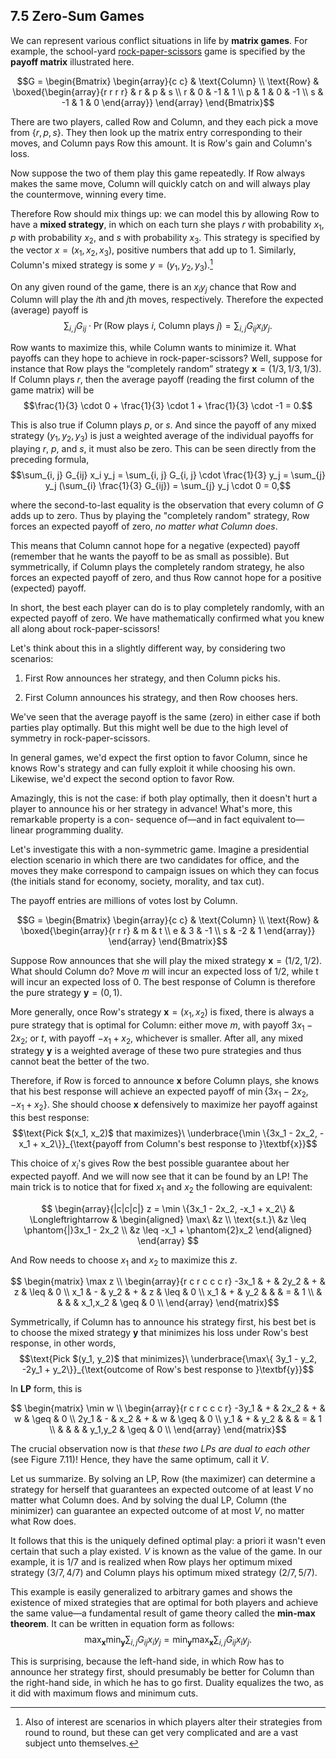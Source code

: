 ## 7.5 Zero-Sum Games

We can represent various conflict situations in life by **matrix games**. For example, the school-yard [rock-paper-scissors](https://en.wikipedia.org/wiki/Rock–paper–scissors) game is specified by the **payoff matrix** illustrated here.

$$G = \begin{Bmatrix} \begin{array}{c c} & \text{Column} \\ \text{Row} &
\boxed{\begin{array}{r r r r} & r & p & s \\ r & 0 & -1 & 1 \\ p & 1 & 0 & -1 \\ s & -1 & 1 & 0 \end{array}} \end{array} \end{Bmatrix}$$

There are two players, called Row and Column, and they each pick a move from $\{r, p, s\}$. They then look up the matrix entry corresponding to their moves, and Column pays Row this amount. It is Row's gain and Column's loss.

Now suppose the two of them play this game repeatedly. If Row always makes the same move, Column will quickly catch on and will always play the countermove, winning every time.

Therefore Row should mix things up: we can model this by allowing Row to have a **mixed strategy**, in which on each turn she plays $r$ with probability $x_1$, $p$ with probability $x_2$, and $s$ with probability $x_3$. This strategy is specified by the vector $x = (x_1, x_2, x_3)$, positive numbers that add up to $1$. Similarly, Column's mixed strategy is some $y = (y_1, y_2, y_3)$.[^1]

On any given round of the game, there is an $x_i y_j$ chance that Row and Column will play the $i$th and $j$th moves, respectively. Therefore the expected (average) payoff is
$$\sum_{i, j} G_{ij} \cdot \Pr(\text{Row plays $i$, Column plays $j$}) = \sum_{i, j} G_{ij} x_i y_j.$$

Row wants to maximize this, while Column wants to minimize it. What payoffs can they hope to achieve in rock-paper-scissors? Well, suppose for instance that Row plays the “completely random” strategy $\textbf{x} = (1 / 3, 1 / 3, 1 / 3)$. If Column plays $r$, then the average payoff (reading the first column of the game matrix) will be
$$\frac{1}{3} \cdot 0 + \frac{1}{3} \cdot 1 + \frac{1}{3} \cdot -1 = 0.$$

This is also true if Column plays $p$, or $s$. And since the payoff of any mixed strategy $(y_1, y_2, y_3)$ is just a weighted average of the individual payoffs for playing $r$, $p$, and $s$, it must also be zero. This can be seen directly from the preceding formula,
$$\sum_{i, j} G_{ij} x_i y_j = \sum_{i, j} G_{i, j} \cdot \frac{1}{3} y_j = \sum_{j} y_j (\sum_{i} \frac{1}{3} G_{ij}) = \sum_{j} y_j \cdot 0 = 0,$$

where the second-to-last equality is the observation that every column of $G$ adds up to zero. Thus by playing the "completely random" strategy, Row forces an expected payoff of zero, *no matter what Column does*.

This means that Column cannot hope for a negative (expected) payoff (remember that he wants the payoff to be as small as possible). But symmetrically, if Column plays the completely random strategy, he also forces an expected payoff of zero, and thus Row cannot hope for a positive (expected) payoff.

In short, the best each player can do is to play completely randomly, with an expected payoff of zero. We have mathematically confirmed what you knew all along about rock-paper-scissors!

Let's think about this in a slightly different way, by considering two scenarios:

1. First Row announces her strategy, and then Column picks his.

2. First Column announces his strategy, and then Row chooses hers.

We've seen that the average payoff is the same (zero) in either case if both parties play optimally. But this might well be due to the high level of symmetry in rock-paper-scissors.

In general games, we'd expect the first option to favor Column, since he knows Row's strategy and can fully exploit it while choosing his own. Likewise, we'd expect the second option to favor Row.

Amazingly, this is not the case: if both play optimally, then it doesn't hurt a player to announce his or her strategy in advance! What's more, this remarkable property is a con- sequence of—and in fact equivalent to—linear programming duality.

Let's investigate this with a non-symmetric game. Imagine a presidential election scenario in which there are two candidates for office, and the moves they make correspond to campaign issues on which they can focus (the initials stand for economy, society, morality, and tax cut).

The payoff entries are millions of votes lost by Column.

$$G = \begin{Bmatrix} \begin{array}{c c} & \text{Column} \\ \text{Row} &
\boxed{\begin{array}{r r r} & m & t \\ e & 3 & -1 \\ s & -2 & 1  \end{array}} \end{array} \end{Bmatrix}$$

Suppose Row announces that she will play the mixed strategy $\textbf{x} = (1 / 2, 1 / 2)$. What should Column do? Move $m$ will incur an expected loss of $1 / 2$, while t will incur an expected loss of $0$. The best response of Column is therefore the pure strategy $\textbf{y} = (0, 1)$.

More generally, once Row's strategy $\textbf{x} = (x_1, x_2)$ is fixed, there is always a pure strategy that is optimal for Column: either move $m$, with payoff $3x_1 - 2x_2$; or $t$, with payoff $-x_1 + x_2$, whichever is smaller. After all, any mixed strategy $\textbf{y}$ is a weighted average of these two pure strategies and thus cannot beat the better of the two.

Therefore, if Row is forced to announce $\textbf{x}$ before Column plays, she knows that his best response will achieve an expected payoff of $\min\{3x_1 - 2x_2, -x_1 + x_2\}$. She should choose $\textbf{x}$ defensively to maximize her payoff against this best response:
$$\text{Pick $(x_1, x_2)$ that maximizes}\ \underbrace{\min \{3x_1 - 2x_2, -x_1 + x_2\}}_{\text{payoff from Column's best response to }\textbf{x}}$$

This choice of $x_i$'s gives Row the best possible guarantee about her expected payoff. And we will now see that it can be found by an $\text{LP}$! The main trick is to notice that for fixed $x_1$ and $x_2$ the following are equivalent:

$$
\begin{array}{|c|c|c|}
z = \min \{3x_1 - 2x_2, -x_1 + x_2\} & \Longleftrightarrow &
\begin{aligned}
       \max\ &z \\
\text{s.t.}\ &z \leq \phantom{|}3x_1 - 2x_2 \\
             &z \leq -x_1 + \phantom{2}x_2
\end{aligned}
\end{array}
$$

And Row needs to choose $x_1$ and $x_2$ to maximize this $z$.

$$
\begin{matrix} \max z \\
\begin{array}{r c r c c c r}
-3x_1 & + & 2y_2 & + &       z & \leq & 0 \\
  x_1 & - &  y_2 & + &       z & \leq & 0 \\
  x_1 & + &  y_2 &   &         &    = & 1 \\
      &   &      &   & x_1,x_2 & \geq & 0 \\
\end{array}
\end{matrix}$$

Symmetrically, if Column has to announce his strategy first, his best bet is to choose the mixed strategy $\textbf{y}$ that minimizes his loss under Row's best response, in other words,
$$\text{Pick $(y_1, y_2)$ that minimizes}\ \underbrace{\max\{ 3y_1 - y_2, -2y_1 + y_2\}}_{\text{outcome of Row's best response to }\textbf{y}}$$

In $\textbf{LP}$ form, this is

$$
\begin{matrix} \min w \\
\begin{array}{r c r c c c r}
-3y_1 & + & 2x_2 & + &       w & \geq & 0 \\
 2y_1 & - &  x_2 & + &       w & \geq & 0 \\
  y_1 & + &  y_2 &   &         &    = & 1 \\
      &   &      &   & y_1,y_2 & \geq & 0 \\
\end{array}
\end{matrix}$$

The crucial observation now is that *these two $\text{LPs}$ are dual to each other* (see Figure 7.11)! Hence, they have the same optimum, call it $V$.

Let us summarize. By solving an $\text{LP}$, Row (the maximizer) can determine a strategy for herself that guarantees an expected outcome of at least $V$ no matter what Column does. And by solving the dual $\text{LP}$, Column (the minimizer) can guarantee an expected outcome of at most $V$, no matter what Row does.

It follows that this is the uniquely defined optimal play: a priori it wasn't even certain that such a play existed. $V$ is known as the value of the game. In our example, it is $1 / 7$ and is realized when Row plays her optimum mixed strategy $(3 / 7, 4 / 7)$ and Column plays his optimum mixed strategy $(2 / 7, 5 / 7)$.

This example is easily generalized to arbitrary games and shows the existence of mixed strategies that are optimal for both players and achieve the same value—a fundamental result of game theory called the **min-max theorem**. It can be written in equation form as follows:
$$\max_{\textbf{x}} \min_{\textbf{y}} \sum_{i, j} G_{ij} x_i y_j = \min_{\textbf{y}} \max_{\textbf{x}} \sum_{i, j} G_{ij} x_i y_j.$$

This is surprising, because the left-hand side, in which Row has to announce her strategy first, should presumably be better for Column than the right-hand side, in which he has to go first. Duality equalizes the two, as it did with maximum flows and minimum cuts.


[^1]: Also of interest are scenarios in which players alter their strategies from round to round, but these can get very complicated and are a vast subject unto themselves.
